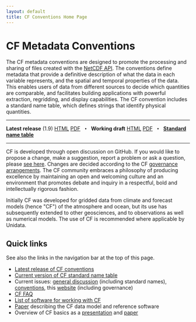 ```yaml
---
layout: default
title: CF Conventions Home Page
---
```


# CF Metadata Conventions

The CF metadata conventions are designed to promote the processing and sharing of files created with the [NetCDF API][api]. 
The conventions define metadata that provide a definitive description of what the data in each variable represents, and the spatial and temporal properties of the data. 
This enables users of data from different sources to decide which quantities are comparable, and facilitates building applications with powerful extraction, regridding, and display capabilities.
The CF convention includes a standard name table, which defines strings that identify physical quantities.

---

**Latest release** (1.9) [HTML][releasedhtml] [PDF][releasedpdf]
<code>&nbsp;&bull;&nbsp;</code>
**Working draft** [HTML][workinghtml] [PDF][workingpdf]
<code>&nbsp;&bull;&nbsp;</code>
[**Standard name table**][currentnames]

---

CF is developed through open discussion on GitHub. If you would like to propose a change, make a suggestion, report a problem or ask a question, please [see here](cfconventions.org/discussion.html). Changes are decided according to the CF [governance arrangements](cfconventions.org/governance.html). The CF community embraces a philosophy of producing excellence by maintaining an open and welcoming culture and an environment that promotes debate and inquiry in a respectful, bold and intellectually rigorous fashion. 

Initially CF was developed for gridded data from climate and forecast models (hence "CF") of the atmosphere and ocean, but its use has subsequently extended to other geosciences, and to observations as well as numerical models. The use of CF is recommended where applicable by Unidata.

## Quick links

See also the links in the navigation bar at the top of this page.

* [Latest release of CF conventions][releasedhtml]
* [Current version of CF standard name table][currentnames]
* Current issues: [general discussion][github_discuss] (including standard names), [conventions][github_conventions], this [website][github_website] (including governance)
* [CF FAQ][q8]
* [List of software for working with CF](software.md)
* [Paper][cfdmpaper] describing the CF data model and reference software
* Overview of CF basics as a [presentation][viewgraphs] and [paper][article]


[api]: https://www.unidata.ucar.edu/software/netcdf/index.html
[coards]: https://ferret.pmel.noaa.gov/noaa_coop/coop_cdf_profile.html
[viewgraphs]: Data/cf-documents/overview/viewgraphs.pdf
[article]: Data/cf-documents/overview/article.pdf
[discussion]: discussion.html
[q1]: latest.html
[q2]: standard-names.html
[q3]: http://cf-trac.llnl.gov/trac
[q4]: http://www.met.reading.ac.uk/~david/cf_trac_summary.html
[q5]: http://mailman.cgd.ucar.edu/pipermail/cf-metadata/
[q6]: requirements-and-recommendations.html
[q7]: compliance-checker.html
[q8]: faq.html
[releasedhtml]: Data/cf-conventions/cf-conventions-1.9/cf-conventions.html
[releasedpdf]: Data/cf-conventions/cf-conventions-1.9/cf-conventions.pdf
[workinghtml]: /cf-conventions/cf-conventions.html
[workingpdf]: /cf-conventions/cf-conventions.pdf
[currentnames]: Data/cf-standard-names/current/build/cf-standard-name-table.html
[cfdmpaper]: https://doi.org/10.5194/gmd-10-4619-2017
[github_discuss]: https://github.com/cf-convention/discuss/issues
[github_conventions]: https://github.com/cf-convention/cf-conventions/issues
[github_website]: https://github.com/cf-convention/cf-convention.github.io/issues
